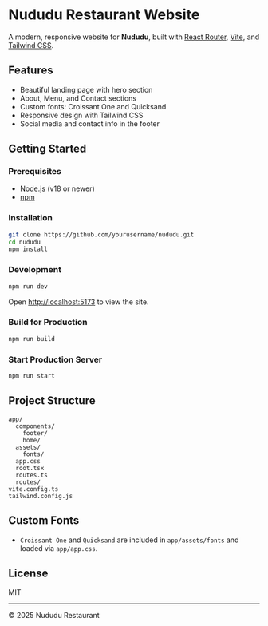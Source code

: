 # Nududu Restaurant Website

A modern, responsive website for **Nududu**, built with [React Router](https://reactrouter.com/), [Vite](https://vitejs.dev/), and [Tailwind CSS](https://tailwindcss.com/).

## Features

- Beautiful landing page with hero section
- About, Menu, and Contact sections
- Custom fonts: Croissant One and Quicksand
- Responsive design with Tailwind CSS
- Social media and contact info in the footer

## Getting Started

### Prerequisites

- [Node.js](https://nodejs.org/) (v18 or newer)
- [npm](https://www.npmjs.com/)

### Installation

```bash
git clone https://github.com/yourusername/nududu.git
cd nududu
npm install
```

### Development

```bash
npm run dev
```

Open [http://localhost:5173](http://localhost:5173) to view the site.

### Build for Production

```bash
npm run build
```

### Start Production Server

```bash
npm run start
```

## Project Structure

```
app/
  components/
    footer/
    home/
  assets/
    fonts/
  app.css
  root.tsx
  routes.ts
  routes/
vite.config.ts
tailwind.config.js
```

## Custom Fonts

- `Croissant One` and `Quicksand` are included in `app/assets/fonts` and loaded via `app/app.css`.

## License

MIT

---

© 2025 Nududu Restaurant